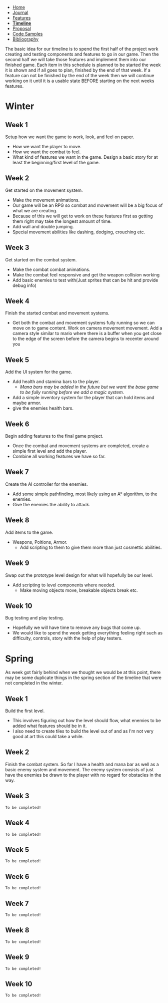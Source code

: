 - [Home](/README.md)
- [Journal](/journal.md)
- [Features](/features.md)
- [**Timeline**](/timeline.md)
- [Proposal](/proposal.md)
- [Code Samples](/codesamples.md)
- [Bibliography](/bibliography.md)


The basic idea for our timeline is to spend the first half of the project work creating and testing components and features to go in our game. Then the second half we will take those features and implement them into our finished game.
Each item in this schedule is planned to be started the week it is shown and if all goes to plan, finished by the end of that week. If a feature can not be finished by the end of the week then we will continue working on it until it is a usable state BEFORE starting on the next weeks features.

# Winter

Week 1
----
Setup how we want the game to work, look, and feel on paper.
  * How we want the player to move.
  * How we want the combat to feel.
  * What kind of features we want in the game.
Design a basic story for at least the beginning/first level of the game.

Week 2
----
Get started on the movement system.
  * Make the movement animations.
  * Our game will be an RPG so combat and movement will be a big focus of what we are creating.
  * Because of this we will get to work on these features first as getting them right may take the longest amount of time.
  * Add wall and double jumping.
  * Special movement abilities like dashing, dodging, crouching etc.

Week 3
----
Get started on the combat system.
  * Make the combat combat animations.
  * Make the combat feel responsive and get the weapon collision working
  * Add basic enemies to test with(Just sprites that can be hit and provide debug info)

Week 4
----
Finish the started combat and movement systems.
  * Get both the combat and movement systems fully running so we can move on to game content.
Work on camera movement movement. Add a camera style similar to mario where there is a buffer when you get close to the edge of the screen before the camera begins to recenter around you

Week 5
----
Add the UI system for the game.
  * Add health and stamina bars to the player.
    * *Mana bars may be added in the future but we want the base game to be fully running before we add a magic system.*
  * Add a simple inventory system for the player that can hold items and maybe armor.
  * give the enemies health bars.
  

Week 6 
----
Begin adding features to the final game project.
 * Once the combat and movement systems are completed, create a simple first level and add the player.
 * Combine all working features we have so far.

Week 7
----
Create the AI controller for the enemies.
  * Add some simple pathfinding, most likely using an A* algorithm, to the enemies.
  * Give the enemies the ability to attack.
  

Week 8 
----
Add items to the game.
  * Weapons, Poitions, Armor.
    * Add scripting to them to give them more than just cosmettic abilities.

Week 9
----
Swap out the prototype level design for what will hopefully be our level.
  * Add scripting to level components where needed.
      * Make moving objects move, breakable objects break etc.

Week 10
----
Bug testing and play testing.
  * Hopefully we will have time to remove any bugs that come up.
  * We would like to spend the week getting everything feeling right such as difficulty, controls, story with the help of play testers. 
  
# Spring

As week got fairly behind when we thought we would be at this point, there may be some duplicate things in the spring section of the timeline that were not completed in the winter.

Week 1
----
Build the first level.
   * This involves figuring out how the level should flow, what enemies to be added what features should be in it.
   * I also need to create tiles to build the level out of and as I'm not very good at art this could take a while.
    
Week 2
----
Finish the combat system. So far I have a health and mana bar as well as a basic enemy system and movement. The enemy system consists of just have the enemies be drawn to the player with no regard for obstacles in the way.
    
Week 3
----
    To be completed!
    
Week 4
----
    To be completed!
    
Week 5
----
    To be completed!
    
Week 6 
----
    To be completed!
    
Week 7
----
    To be completed!
    
Week 8 
----
    To be completed!
    
Week 9
----
    To be completed!
    
Week 10
----
    To be completed!
   
